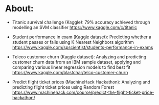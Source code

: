 # About:

* Titanic survival challenge (Kaggle): 79% accuracy achieved through modelling an SVM classifier
https://www.kaggle.com/c/titanic

* Student performance in exam (Kaggle dataset): Predicting whether a student passes or fails using K Nearest Neighbors algorithm
https://www.kaggle.com/spscientist/students-performance-in-exams

* Teleco customer churn (Kaggle dataset): Analyzing and predicting customer churn data from an IBM sample dataset, applying and comparing  various linear regression models to find best fit
https://www.kaggle.com/blastchar/telco-customer-churn

* Predict flight ticket prices (MachineHack Hackathon): Analyzing and predicting flight ticket prices using Random Forest
https://www.machinehack.com/course/predict-the-flight-ticket-price-hackathon/
